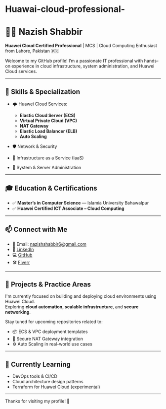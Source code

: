 # Huawai-cloud-professional-
# 👩‍💻 Nazish Shabbir

**Huawei Cloud Certified Professional** | MCS | Cloud Computing Enthusiast from Lahore, Pakistan 🇵🇰

Welcome to my GitHub profile! I’m a passionate IT professional with hands-on experience in cloud infrastructure, system administration, and Huawei Cloud services.

---

## 🚀 Skills & Specialization

- 🌩️ Huawei Cloud Services:
  - **Elastic Cloud Server (ECS)**
  - **Virtual Private Cloud (VPC)**
  - **NAT Gateway**
  - **Elastic Load Balancer (ELB)**
  - **Auto Scaling**

- 🛡️ Network & Security
- 🧰 Infrastructure as a Service (IaaS)
- 🔧 System & Server Administration

---

## 🎓 Education & Certifications

- ✅ **Master’s in Computer Science** — Islamia University Bahawalpur
- ✅ **Huawei Certified ICT Associate – Cloud Computing**

---

## 📫 Connect with Me

- 📧 Email: nazishshabbir6@gmail.com  
- 🔗 [LinkedIn](https://linkedin.com/in/nazish-shabbir-a2574b213)  
- 💻 [GitHub](https://github.com/nazishshabbir)  
- 🛠️ [Fiverr](https://fiverr.com/s/385oqkr)

---

## 📌 Projects & Practice Areas

I'm currently focused on building and deploying cloud environments using Huawei Cloud.  
Exploring **cloud automation, scalable infrastructure**, and **secure networking**.

Stay tuned for upcoming repositories related to:
- 📦 ECS & VPC deployment templates
- 🔐 Secure NAT Gateway integration
- ⚙️ Auto Scaling in real-world use cases

---

## 🌱 Currently Learning

- DevOps tools & CI/CD
- Cloud architecture design patterns
- Terraform for Huawei Cloud (experimental)

---

Thanks for visiting my profile! 🚀

